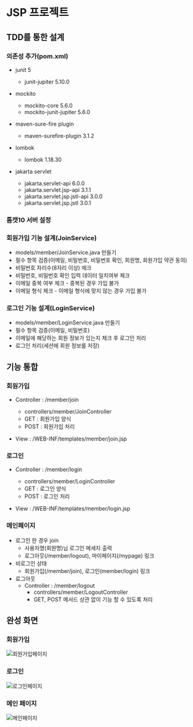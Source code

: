# JSP 프로젝트

## TDD를 통한 설계
### 의존성 추가(pom.xml)
- junit 5
  - junit-jupiter 5.10.0
  

- mockito
  - mockito-core 5.6.0
  - mockito-junit-jupiter 5.6.0
  

- maven-sure-fire plugin
  - maven-surefire-plugin 3.1.2
  

- lombok
  - lombok 1.18.30


- jakarta servlet
  - jakarta.servlet-api 6.0.0
  - jakarta.servlet.jsp-api 3.1.1
  - jakarta.servlet.jsp.jstl-api 3.0.0
  - jakarta.servlet.jsp.jstl 3.0.1


### 톰캣10 서버 설정

### 회원가입 기능 설계(JoinService)
- models/member/JoinService.java 만들기
- 필수 항목 검증(이메일, 비밀번호, 비밀번호 확인, 회원명, 회원가입 약관 동의)
- 비밀번호 자리수(8자리 이상) 체크
- 비밀번호, 비밀번호 확인 입력 데이터 일치여부 체크
- 이메일 중복 여부 체크 - 중복된 경우 가입 불가
- 이메일 형식 체크 - 이메일 형식에 맞지 않는 경우 가입 불가


### 로그인 기능 설계(LoginService)
- models/member/LoginService.java 만들기
- 필수 항목 검증(이메일, 비밀번호)
- 이메일에 해당하는 회원 정보가 있는지 체크 후 로그인 처리
- 로그인 처리(세션에 회원 정보를 저장)

## 기능 통합 
### 회원가입 
  - Controller : /member/join
    - controllers/member/JoinController
    - GET : 회원가입 양식
    - POST : 회원가입 처리


  - View : /WEB-INF/templates/member/join.jsp
  
### 로그인
  - Controller : /member/login
    - controllers/member/LoginController
    - GET : 로그인 양식
    - POST : 로그인 처리


  - View : /WEB-INF/templates/member/login.jsp


### 메인페이지
  - 로그인 한 경우  join
    - 사용자명(회원명)님 로그인 메세지 출력
    - 로그아웃(/member/logout), 마이페이지(/mypage) 링크
  - 비로그인 상태
    - 회원가입(/member/join), 로그인(member/login) 링크
  - 로그아웃
    - Controller : /member/logout
      - controllers/member/LogoutController
      - GET, POST 메서드 상관 없이 기능 할 수 있도록 처리

## 완성 화면
### 회원가입
![회원가입페이지](https://github.com/gmkil11/jsp_project/blob/Description/imges/joinPage.png?raw=true)

### 로그인
![로그인페이지](https://github.com/gmkil11/jsp_project/blob/Description/imges/loginPage.png?raw=true)

### 메인 페이지
![메인페이지](https://github.com/gmkil11/jsp_project/blob/Description/imges/mainPage.png?raw=true)
